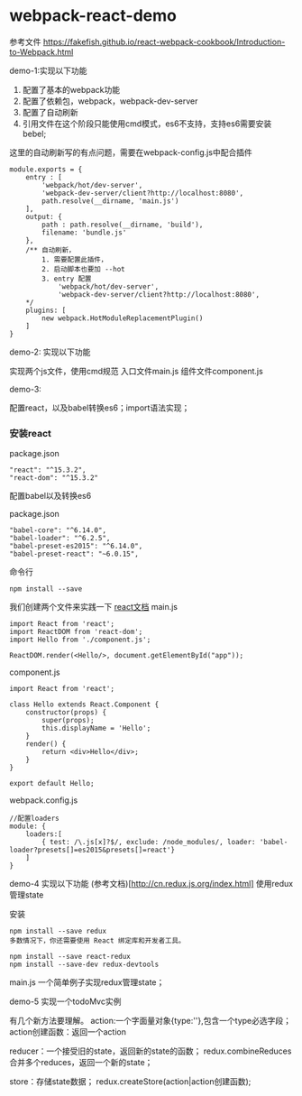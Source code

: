 # webpack-react-demo

参考文件
https://fakefish.github.io/react-webpack-cookbook/Introduction-to-Webpack.html

demo-1:实现以下功能

1. 配置了基本的webpack功能
2. 配置了依赖包，webpack，webpack-dev-server
3. 配置了自动刷新
4. 引用文件在这个阶段只能使用cmd模式，es6不支持，支持es6需要安装bebel;
 
这里的自动刷新写的有点问题，需要在webpack-config.js中配合插件

    module.exports = {
        entry : [
            'webpack/hot/dev-server', 
            'webpack-dev-server/client?http://localhost:8080', 
            path.resolve(__dirname, 'main.js')
        ],
        output: {
            path : path.resolve(__dirname, 'build'),
            filename: 'bundle.js'
        },
        /** 自动刷新，
            1. 需要配置此插件，
            2. 启动脚本也要加 --hot
            3. entry 配置
                'webpack/hot/dev-server', 
                'webpack-dev-server/client?http://localhost:8080', 
        */
        plugins: [
            new webpack.HotModuleReplacementPlugin()
        ]
    }

demo-2: 实现以下功能

实现两个js文件，使用cmd规范
入口文件main.js
组件文件component.js

demo-3:

配置react，以及babel转换es6；import语法实现；

### 安装react

package.json
    
    "react": "^15.3.2",
    "react-dom": "^15.3.2"

配置babel以及转换es6

package.json

    "babel-core": "^6.14.0",
    "babel-loader": "^6.2.5",
    "babel-preset-es2015": "^6.14.0",
    "babel-preset-react": "~6.0.15",

命令行
    
    npm install --save

我们创建两个文件来实践一下
[react文档](http://reactjs.cn/react/docs/getting-started-zh-CN.html)
main.js

    import React from 'react';
    import ReactDOM from 'react-dom';
    import Hello from './component.js';

    ReactDOM.render(<Hello/>, document.getElementById("app"));

component.js

    import React from 'react';

    class Hello extends React.Component {
        constructor(props) {
            super(props);
            this.displayName = 'Hello';
        }
        render() {
            return <div>Hello</div>;
        }
    }

    export default Hello;

webpack.config.js
    
    //配置loaders
    module: {
        loaders:[
            { test: /\.js[x]?$/, exclude: /node_modules/, loader: 'babel-loader?presets[]=es2015&presets[]=react'}
        ]
    }

demo-4 实现以下功能
(参考文档)[http://cn.redux.js.org/index.html]
使用redux管理state

安装

    npm install --save redux
    多数情况下，你还需要使用 React 绑定库和开发者工具。

    npm install --save react-redux
    npm install --save-dev redux-devtools

main.js 一个简单例子实现redux管理state；

demo-5 实现一个todoMvc实例

有几个新方法要理解。
action:一个字面量对象{type:''},包含一个type必选字段；
action创建函数：返回一个action

reducer：一个接受旧的state，返回新的state的函数；
redux.combineReduces 合并多个reduces，返回一个新的state；

store：存储state数据；
redux.createStore(action|action创建函数);
